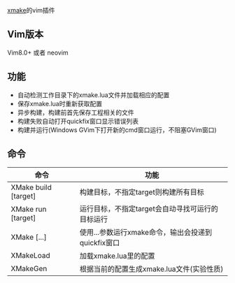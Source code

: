
[xmake](https://github.com/tboox/xmake)的vim插件

## Vim版本

Vim8.0+ 或者 neovim

## 功能

* 自动检测工作目录下的xmake.lua文件并加载相应的配置
* 保存xmake.lua时重新获取配置
* 异步构建，构建前首先保存工程相关的文件
* 构建失败自动打开quickfix窗口显示错误列表
* 构建并运行(Windows GVim下打开新的cmd窗口运行，不阻塞GVim窗口)

## 命令

| 命令                 | 功能                                               |
| -------------------- | -------------------------------------------------- |
| XMake build [target] | 构建目标，不指定target则构建所有目标               |
| XMake run [target]   | 运行目标，不指定target会自动寻找可运行的目标运行   |
| XMake [...]          | 使用...参数运行xmake命令，输出会投递到quickfix窗口 |
| XMakeLoad            | 加载xmake.lua里的配置                              |
| XMakeGen             | 根据当前的配置生成xmake.lua文件(实验性质)          |
